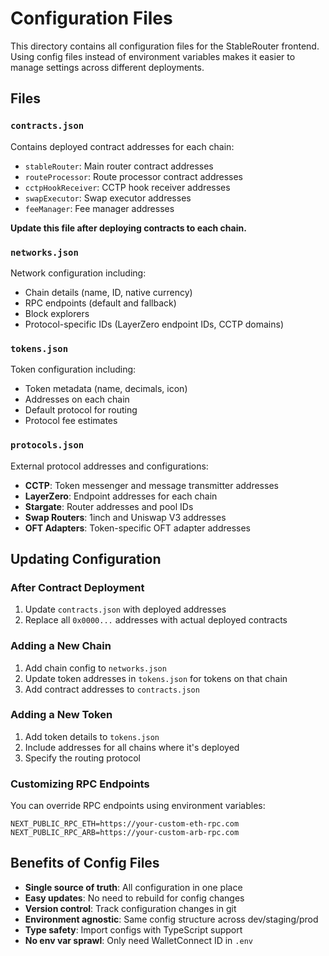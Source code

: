 # Configuration Files

This directory contains all configuration files for the StableRouter frontend. Using config files instead of environment variables makes it easier to manage settings across different deployments.

## Files

### `contracts.json`
Contains deployed contract addresses for each chain:
- `stableRouter`: Main router contract addresses
- `routeProcessor`: Route processor contract addresses  
- `cctpHookReceiver`: CCTP hook receiver addresses
- `swapExecutor`: Swap executor addresses
- `feeManager`: Fee manager addresses

**Update this file after deploying contracts to each chain.**

### `networks.json`
Network configuration including:
- Chain details (name, ID, native currency)
- RPC endpoints (default and fallback)
- Block explorers
- Protocol-specific IDs (LayerZero endpoint IDs, CCTP domains)

### `tokens.json`
Token configuration including:
- Token metadata (name, decimals, icon)
- Addresses on each chain
- Default protocol for routing
- Protocol fee estimates

### `protocols.json`
External protocol addresses and configurations:
- **CCTP**: Token messenger and message transmitter addresses
- **LayerZero**: Endpoint addresses for each chain
- **Stargate**: Router addresses and pool IDs
- **Swap Routers**: 1inch and Uniswap V3 addresses
- **OFT Adapters**: Token-specific OFT adapter addresses

## Updating Configuration

### After Contract Deployment
1. Update `contracts.json` with deployed addresses
2. Replace all `0x0000...` addresses with actual deployed contracts

### Adding a New Chain
1. Add chain config to `networks.json`
2. Update token addresses in `tokens.json` for tokens on that chain
3. Add contract addresses to `contracts.json`

### Adding a New Token
1. Add token details to `tokens.json`
2. Include addresses for all chains where it's deployed
3. Specify the routing protocol

### Customizing RPC Endpoints
You can override RPC endpoints using environment variables:
```env
NEXT_PUBLIC_RPC_ETH=https://your-custom-eth-rpc.com
NEXT_PUBLIC_RPC_ARB=https://your-custom-arb-rpc.com
```

## Benefits of Config Files

- **Single source of truth**: All configuration in one place
- **Easy updates**: No need to rebuild for config changes
- **Version control**: Track configuration changes in git
- **Environment agnostic**: Same config structure across dev/staging/prod
- **Type safety**: Import configs with TypeScript support
- **No env var sprawl**: Only need WalletConnect ID in `.env`